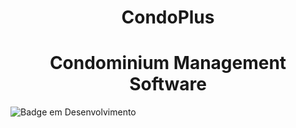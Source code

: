 <h1 align="center"> CondoPlus </h1>
<h1 align="center"> Condominium Management Software </h1>

![Badge em Desenvolvimento](http://img.shields.io/static/v1?label=STATUS&message=EM%20DESENVOLVIMENTO&color=GREEN&style=for-the-badge)
